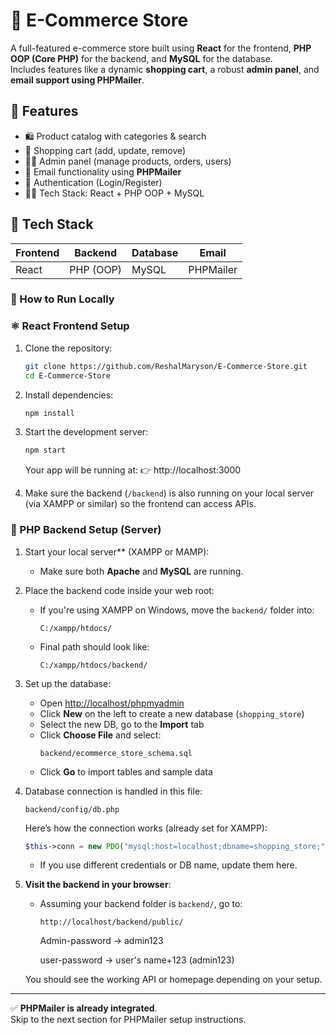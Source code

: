 # 🛒 E-Commerce Store

A full-featured e-commerce store built using **React** for the frontend, **PHP OOP (Core PHP)** for the backend, and **MySQL** for the database.  
Includes features like a dynamic **shopping cart**, a robust **admin panel**, and **email support using PHPMailer**.


## 🚀 Features
- 🛍️ Product catalog with categories & search
- 🛒 Shopping cart (add, update, remove)
- 👨‍💼 Admin panel (manage products, orders, users)
- 📧 Email functionality using **PHPMailer**
- 🔐 Authentication (Login/Register)
- 🧑‍💻 Tech Stack: React + PHP OOP + MySQL


## 🧰 Tech Stack

| Frontend | Backend | Database | Email |
|----------|---------|----------|-------|
| React    | PHP (OOP) | MySQL  | PHPMailer |


### 🧪 How to Run Locally

### ⚛️ React Frontend Setup
1. Clone the repository:

    ```bash
    git clone https://github.com/ReshalMaryson/E-Commerce-Store.git
    cd E-Commerce-Store
    ```

2. Install dependencies:
    ```bash
    npm install
    ```

3. Start the development server:
    ```bash
    npm start
    ```

    Your app will be running at:
    👉 http://localhost:3000

4. Make sure the backend (`/backend`) is also running on your local server  
   (via XAMPP or similar) so the frontend can access APIs.






### 🐘 PHP Backend Setup (Server)

1. Start your local server** (XAMPP or MAMP):
   - Make sure both **Apache** and **MySQL** are running.

2. Place the backend code inside your web root:
   - If you're using XAMPP on Windows, move the `backend/` folder into:
     ```
     C:/xampp/htdocs/
     
   - Final path should look like:
     ```
     C:/xampp/htdocs/backend/
     ```

3. Set up the database:
   - Open [http://localhost/phpmyadmin](http://localhost/phpmyadmin)
   - Click **New** on the left to create a new database (`shopping_store`)
   - Select the new DB, go to the **Import** tab
   - Click **Choose File** and select:
     ```
     backend/ecommerce_store_schema.sql
     ```
   - Click **Go** to import tables and sample data

4. Database connection is handled in this file:

    ```
    backend/config/db.php
    ```

   Here’s how the connection works (already set for XAMPP):

    ```php PDO connetion String
    $this->conn = new PDO("mysql:host=localhost;dbname=shopping_store;", "root", "");
    ```

   - If you use different credentials or DB name, update them here.

5. **Visit the backend in your browser**:
   - Assuming your backend folder is `backend/`, go to:
     ```
     http://localhost/backend/public/
     ```
     Admin-password -> admin123
     
     user-password -> user's name+123 (admin123)

   You should see the working API or homepage depending on your setup.

---

✅ **PHPMailer is already integrated**.  
Skip to the next section for PHPMailer setup instructions.  


